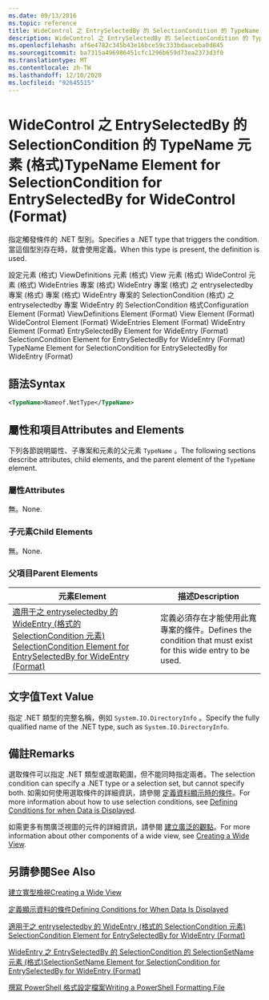 ```yaml
---
ms.date: 09/13/2016
ms.topic: reference
title: WideControl 之 EntrySelectedBy 的 SelectionCondition 的 TypeName 元素 (格式)
description: WideControl 之 EntrySelectedBy 的 SelectionCondition 的 TypeName 元素 (格式)
ms.openlocfilehash: af6e4782c345b43e16bce59c333bdaaceba0d845
ms.sourcegitcommit: ba7315a496986451cfc1296b659d73ea2373d3f0
ms.translationtype: MT
ms.contentlocale: zh-TW
ms.lasthandoff: 12/10/2020
ms.locfileid: "92645515"
---
```

# <a name="typename-element-for-selectioncondition-for-entryselectedby-for-widecontrol-format"></a><span data-ttu-id="d2aa6-103">WideControl 之 EntrySelectedBy 的 SelectionCondition 的 TypeName 元素 (格式)</span><span class="sxs-lookup"><span data-stu-id="d2aa6-103">TypeName Element for SelectionCondition for EntrySelectedBy for WideControl (Format)</span></span>

<span data-ttu-id="d2aa6-104">指定觸發條件的 .NET 型別。</span><span class="sxs-lookup"><span data-stu-id="d2aa6-104">Specifies a .NET type that triggers the condition.</span></span> <span data-ttu-id="d2aa6-105">當這個型別存在時，就會使用定義。</span><span class="sxs-lookup"><span data-stu-id="d2aa6-105">When this type is present, the definition is used.</span></span>

<span data-ttu-id="d2aa6-106">設定元素 (格式) ViewDefinitions 元素 (格式) View 元素 (格式) WideControl 元素 (格式) WideEntries 專案 (格式) WideEntry 專案 (格式) 之 entryselectedby 專案 (格式) 專案 (格式) WideEntry 專案的 SelectionCondition (格式) 之 entryselectedby 專案 WideEntry 的 SelectionCondition 格式</span><span class="sxs-lookup"><span data-stu-id="d2aa6-106">Configuration Element (Format) ViewDefinitions Element (Format) View Element (Format) WideControl Element (Format) WideEntries Element (Format) WideEntry Element (Format) EntrySelectedBy Element for WideEntry (Format) SelectionCondition Element for EntrySelectedBy for WideEntry (Format) TypeName Element for SelectionCondition for EntrySelectedBy for WideEntry (Format)</span></span>

## <a name="syntax"></a><span data-ttu-id="d2aa6-107">語法</span><span class="sxs-lookup"><span data-stu-id="d2aa6-107">Syntax</span></span>

```xml
<TypeName>Nameof.NetType</TypeName>
```

## <a name="attributes-and-elements"></a><span data-ttu-id="d2aa6-108">屬性和項目</span><span class="sxs-lookup"><span data-stu-id="d2aa6-108">Attributes and Elements</span></span>

<span data-ttu-id="d2aa6-109">下列各節說明屬性、子專案和元素的父元素 `TypeName` 。</span><span class="sxs-lookup"><span data-stu-id="d2aa6-109">The following sections describe attributes, child elements, and the parent element of the `TypeName` element.</span></span>

### <a name="attributes"></a><span data-ttu-id="d2aa6-110">屬性</span><span class="sxs-lookup"><span data-stu-id="d2aa6-110">Attributes</span></span>

<span data-ttu-id="d2aa6-111">無。</span><span class="sxs-lookup"><span data-stu-id="d2aa6-111">None.</span></span>

### <a name="child-elements"></a><span data-ttu-id="d2aa6-112">子元素</span><span class="sxs-lookup"><span data-stu-id="d2aa6-112">Child Elements</span></span>

<span data-ttu-id="d2aa6-113">無。</span><span class="sxs-lookup"><span data-stu-id="d2aa6-113">None.</span></span>

### <a name="parent-elements"></a><span data-ttu-id="d2aa6-114">父項目</span><span class="sxs-lookup"><span data-stu-id="d2aa6-114">Parent Elements</span></span>

|<span data-ttu-id="d2aa6-115">元素</span><span class="sxs-lookup"><span data-stu-id="d2aa6-115">Element</span></span>|<span data-ttu-id="d2aa6-116">描述</span><span class="sxs-lookup"><span data-stu-id="d2aa6-116">Description</span></span>|
|-------------|-----------------|
|[<span data-ttu-id="d2aa6-117">適用于之 entryselectedby 的 WideEntry (格式的 SelectionCondition 元素) </span><span class="sxs-lookup"><span data-stu-id="d2aa6-117">SelectionCondition Element for EntrySelectedBy for WideEntry (Format)</span></span>](./selectioncondition-element-for-entryselectedby-for-widecontrol-format.md)|<span data-ttu-id="d2aa6-118">定義必須存在才能使用此寬專案的條件。</span><span class="sxs-lookup"><span data-stu-id="d2aa6-118">Defines the condition that must exist for this wide entry to be used.</span></span>|

## <a name="text-value"></a><span data-ttu-id="d2aa6-119">文字值</span><span class="sxs-lookup"><span data-stu-id="d2aa6-119">Text Value</span></span>

<span data-ttu-id="d2aa6-120">指定 .NET 類型的完整名稱，例如 `System.IO.DirectoryInfo` 。</span><span class="sxs-lookup"><span data-stu-id="d2aa6-120">Specify the fully qualified name of the .NET type, such as `System.IO.DirectoryInfo`.</span></span>

## <a name="remarks"></a><span data-ttu-id="d2aa6-121">備註</span><span class="sxs-lookup"><span data-stu-id="d2aa6-121">Remarks</span></span>

<span data-ttu-id="d2aa6-122">選取條件可以指定 .NET 類型或選取範圍，但不能同時指定兩者。</span><span class="sxs-lookup"><span data-stu-id="d2aa6-122">The selection condition can specify a .NET type or a selection set, but cannot specify both.</span></span> <span data-ttu-id="d2aa6-123">如需如何使用選取條件的詳細資訊，請參閱 [定義資料顯示時的條件](./defining-conditions-for-displaying-data.md)。</span><span class="sxs-lookup"><span data-stu-id="d2aa6-123">For more information about how to use selection conditions, see [Defining Conditions for when Data is Displayed](./defining-conditions-for-displaying-data.md).</span></span>

<span data-ttu-id="d2aa6-124">如需更多有關廣泛視圖的元件的詳細資訊，請參閱 [建立廣泛的觀點](./creating-a-wide-view.md)。</span><span class="sxs-lookup"><span data-stu-id="d2aa6-124">For more information about other components of a wide view, see [Creating a Wide View](./creating-a-wide-view.md).</span></span>

## <a name="see-also"></a><span data-ttu-id="d2aa6-125">另請參閱</span><span class="sxs-lookup"><span data-stu-id="d2aa6-125">See Also</span></span>

[<span data-ttu-id="d2aa6-126">建立寬型檢視</span><span class="sxs-lookup"><span data-stu-id="d2aa6-126">Creating a Wide View</span></span>](./creating-a-wide-view.md)

[<span data-ttu-id="d2aa6-127">定義顯示資料的條件</span><span class="sxs-lookup"><span data-stu-id="d2aa6-127">Defining Conditions for When Data Is Displayed</span></span>](./defining-conditions-for-displaying-data.md)

[<span data-ttu-id="d2aa6-128">適用于之 entryselectedby 的 WideEntry (格式的 SelectionCondition 元素) </span><span class="sxs-lookup"><span data-stu-id="d2aa6-128">SelectionCondition Element for EntrySelectedBy for WideEntry (Format)</span></span>](./selectioncondition-element-for-entryselectedby-for-widecontrol-format.md)

[<span data-ttu-id="d2aa6-129">WideEntry 之 EntrySelectedBy 的 SelectionCondition 的 SelectionSetName 元素 (格式)</span><span class="sxs-lookup"><span data-stu-id="d2aa6-129">SelectionSetName Element for SelectionCondition for EntrySelectedBy for WideEntry (Format)</span></span>](./selectionsetname-element-for-selectioncondition-for-entryselectedby-for-wideentry-format.md)

[<span data-ttu-id="d2aa6-130">撰寫 PowerShell 格式設定檔案</span><span class="sxs-lookup"><span data-stu-id="d2aa6-130">Writing a PowerShell Formatting File</span></span>](./writing-a-powershell-formatting-file.md)

